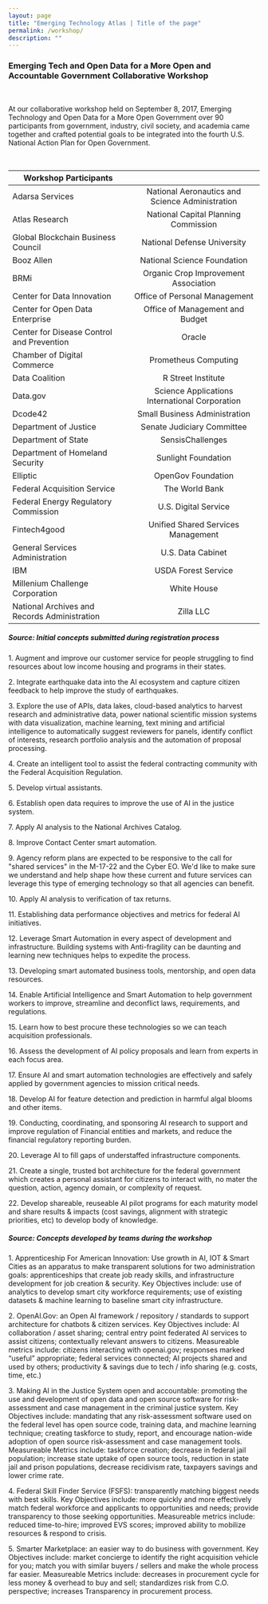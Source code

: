 ```yaml
---
layout: page
title: "Emerging Technology Atlas | Title of the page"
permalink: /workshop/
description: ""
---
```


### Emerging Tech and Open Data for a More Open and Accountable Government Collaborative Workshop

<p> <br> </p>

<p>At our collaborative workshop held on September 8, 2017, Emerging Technology and Open Data for a More Open Government over 90 participants from government, industry, civil society, and academia came together and crafted potential goals to be integrated into the fourth U.S. National Action Plan for Open Government.</p>

<p> <br> </p>

|                                      Workshop Participants                                       ||                                   
| ------------------------------------------------|:-----------------------------------------------:|
| Adarsa Services                                 | National Aeronautics and Science Administration |
| Atlas Research                                  | National Capital Planning Commission            |
| Global Blockchain Business Council              | National Defense University                     |
| Booz Allen                                      | National Science Foundation                     |
| BRMi                                            | Organic Crop Improvement Association            |
| Center for Data Innovation                      | Office of Personal Management                   |
| Center for Open Data Enterprise                 | Office of Management and Budget                 |
| Center for Disease Control and Prevention       | Oracle                                          |
| Chamber of Digital Commerce                     | Prometheus Computing                            |
| Data Coalition                                  | R Street Institute                              |
| Data.gov                                        | Science Applications International Corporation  |
| Dcode42                                         | Small Business Administration                   |
| Department of Justice                           | Senate Judiciary Committee                      |
| Department of State                             | SensisChallenges                                |
| Department of Homeland Security                 | Sunlight Foundation                             |
| Elliptic                                        | OpenGov Foundation                              |
| Federal Acquisition Service                     | The World Bank                                  |
| Federal Energy Regulatory Commission            | U.S. Digital Service                            |
| Fintech4good                                    | Unified Shared Services Management              |
| General Services Administration                 | U.S. Data Cabinet                               |
| IBM                                             | USDA Forest Service                             |
| Millenium Challenge Corporation                 | White House                                     |
| National Archives and Records Administration    | Zilla LLC                                       |




##### Source: Initial concepts submitted during registration process

<p>1. Augment and improve our customer service for people struggling to find resources about low income housing and programs in their states.</p>

<p>2. Integrate earthquake data into the AI ecosystem and capture citizen feedback to help improve the study of earthquakes.</p>

<p>3. Explore the use of APIs, data lakes, cloud-based analytics to harvest research and administrative data, power national scientific mission systems with data visualization, machine learning, text mining and artificial intelligence to automatically suggest reviewers for panels, identify conflict of interests, research portfolio analysis and the automation of proposal processing.</p>

<p>4. Create an intelligent tool to assist the federal contracting community with the Federal Acquisition Regulation.</p>  

<p>5. Develop virtual assistants.</p> 

<p>6. Establish open data requires to improve the use of AI in the justice system. </p> 

<p>7. Apply AI analysis to the National Archives Catalog.</p> 

<p>8. Improve Contact Center smart automation.</p> 

<p>9. Agency reform plans are expected to be responsive to the call for "shared services" in the M-17-22 and the Cyber EO.  We'd like to make sure we understand and help shape how these current and future services can leverage this type of emerging technology so that all agencies can benefit.</p> 

<p>10. Apply AI analysis to verification of tax returns.</p> 

<p>11. Establishing data performance objectives and metrics for federal AI initiatives.</p>

<p>12. Leverage Smart Automation in every aspect of development and infrastructure. Building systems with Anti-fragility can be daunting and learning new techniques helps to expedite the process.</p> 

<p>13. Developing smart automated business tools, mentorship, and open data resources.</p> 

<p>14. Enable Artificial Intelligence and Smart Automation to help government workers to improve, streamline and deconflict laws, requirements, and regulations.</p> 

<p>15. Learn how to best procure these technologies so we can teach acquisition professionals.</p> 

<p>16. Assess the development of AI policy proposals and learn from experts in each focus area.</p>

<p>17. Ensure AI and smart automation technologies are effectively and safely applied by government agencies to mission critical needs.</p>

<p>18. Develop AI for feature detection and prediction in harmful algal blooms and other items.</p> 

<p>19. Conducting, coordinating, and sponsoring AI research to support and improve regulation of Financial entities and markets, and reduce the financial regulatory reporting burden.</p>

<p>20. Leverage AI to fill gaps of understaffed infrastructure components.</p> 

<p>21. Create a single, trusted bot architecture for the federal government which creates a personal assistant for citizens to interact with, no mater the question, action, agency domain, or complexity of request.</p>

<p>22. Develop shareable, reuseable AI pilot programs for each maturity model and share results & impacts (cost savings, alignment with strategic priorities, etc) to develop body of knowledge.</p> 

##### Source: Concepts developed by teams during the workshop 

<p> 1. Apprenticeship For American Innovation: Use growth in AI, IOT & Smart Cities as an apparatus to make transparent solutions for two administration goals: apprenticeships that create job ready skills, and infrastructure development for job creation & security. Key Objectives include: use of analytics to develop smart city workforce requirements; use of existing datasets & machine learning to baseline smart city infrastructure.</p> 

<p> 2. OpenAI.Gov: an Open AI framework / repository / standards to support architecture for chatbots & citizen services. Key Objectives include: AI collaboration / asset sharing; central entry point federated AI services to assist citizens; contextually relevant answers to citizens. Measureable metrics include: citizens interacting with openai.gov; responses marked “useful” appropriate; federal services connected; AI projects shared and used by others; productivity & savings due to tech / info sharing (e.g. costs, time, etc.)</p> 

<p> 3. Making AI in the Justice System open and accountable: promoting the use and development of open data and open source software for risk-assessment and case management in the criminal justice system. Key Objectives include: mandating that any risk-assessment software used on the federal level has open source code, training data, and machine learning technique; creating taskforce to study, report, and encourage nation-wide adoption of open source risk-assessment and case management tools. Measureable Metrics include: taskforce creation; decrease in federal jail population; increase state uptake of open source tools, reduction in state jail and prison populations, decrease recidivism rate, taxpayers savings and lower crime rate.</p> 

<p> 4. Federal Skill Finder Service (FSFS): transparently matching biggest needs with best skills. Key Objectives include: more quickly and more effectively match federal workforce and applicants to opportunities and needs; provide transparency to those seeking opportunities. Measureable metrics include: reduced time-to-hire; improved EVS scores; improved ability to mobilize resources & respond to crisis.</p> 

<p> 5. Smarter Marketplace: an easier way to do business with government. Key Objectives include: market concierge to identify the right acquisition vehicle for you; match you with similar buyers / sellers and make the whole process far easier. Measureable Metrics include: decreases in procurement cycle for less money & overhead to buy and sell; standardizes risk from C.O. perspective; increases Transparency in procurement process.</p> 
